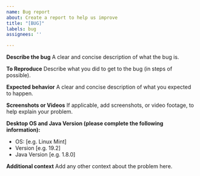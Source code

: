 ```yaml
---
name: Bug report
about: Create a report to help us improve
title: "[BUG]"
labels: bug
assignees: ''

---
```


**Describe the bug**
A clear and concise description of what the bug is.

**To Reproduce**
Describe what you did to get to the bug (in steps of possible).

**Expected behavior**
A clear and concise description of what you expected to happen.

**Screenshots or Videos**
If applicable, add screenshots, or video footage, to help explain your problem.

**Desktop OS and Java Version (please complete the following information):**
 - OS: [e.g. Linux Mint]
 - Version [e.g. 19.2]
 - Java Version [e.g. 1.8.0]

**Additional context**
Add any other context about the problem here.

